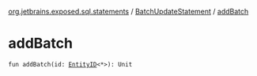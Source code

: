 [org.jetbrains.exposed.sql.statements](../index.md) / [BatchUpdateStatement](index.md) / [addBatch](.)

# addBatch

`fun addBatch(id: `[`EntityID`](../../org.jetbrains.exposed.dao/-entity-i-d/index.md)`<*>): Unit`